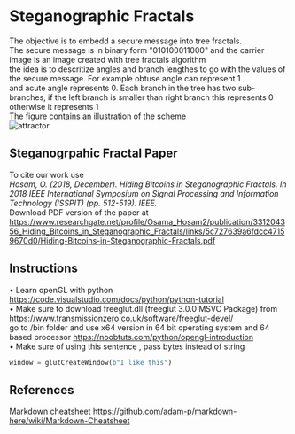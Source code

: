 # Steganographic Fractals
The objective is to embedd a secure message into tree fractals.  
The secure message is in binary form "010100011000" and the carrier image is an image created with tree fractals algorithm  
the idea is to descritize angles and branch lengthes to go with the values of the secure message. For example obtuse angle can represent 1   
and acute angle represents 0. Each branch in the tree has two sub-branches, if the left branch is smaller than right branch this represents 0 otherwise it represents 1   
The figure contains an illustration of the scheme  
![attractor](https://raw.githubusercontent.com/mohandesosama/steganofractals/tree/master/figures/fractal_attractor.png)

## Steganogrpahic Fractal Paper
To cite our work use   
_Hosam, O. (2018, December). Hiding Bitcoins in Steganographic Fractals. In 2018 IEEE International Symposium on Signal Processing and Information Technology (ISSPIT) (pp. 512-519). IEEE._  
Download PDF version of the paper at https://www.researchgate.net/profile/Osama_Hosam2/publication/331204356_Hiding_Bitcoins_in_Steganographic_Fractals/links/5c727639a6fdcc47159670d0/Hiding-Bitcoins-in-Steganographic-Fractals.pdf

## Instructions
•	Learn openGL with python  
https://code.visualstudio.com/docs/python/python-tutorial   
•	Make sure to download freeglut.dll (freeglut 3.0.0 MSVC Package) from https://www.transmissionzero.co.uk/software/freeglut-devel/  
go to /bin folder and use x64 version in 64 bit operating system and 64 based processor
https://noobtuts.com/python/opengl-introduction  
•	Make sure of using this sentence , pass bytes instead of string  
```python
window = glutCreateWindow(b"I like this")  
```
## References
Markdown cheatsheet https://github.com/adam-p/markdown-here/wiki/Markdown-Cheatsheet
